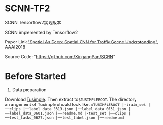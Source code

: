 # SCNN-TF2
SCNN Tensorflow2实现版本

SCNN implemented by Tensorflow2

Paper Link:["Spatial As Deep: Spatial CNN for Traffic Scene Understanding"](https://arxiv.org/abs/1712.06080), AAAI2018

Source Code:
"https://github.com/XingangPan/SCNN"

# Before Started

1. Data preparation

Download [Tusimple](https://github.com/TuSimple/tusimple-benchmark/issues/3). Then extract to`$TUSIMPLEROOT`. The directory arrangement of Tusimple should look like:
    ```
    $TUSIMPLEROOT
    |-train_set
      |──clips
      |──label_data_0313.json
      |──label_data_0531.json
      |──label_data_0601.json
      |──readme.md
    |-test_set
      |──clips
      |──test_tasks_0627.json
      |──test_label.json
      |──readme.md
    ```
